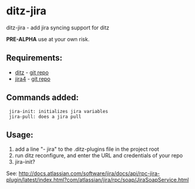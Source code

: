ditz-jira
=========

ditz-jira - add jira syncing support for ditz

**PRE-ALPHA** use at your own risk.

## Requirements:

* [ditz](http://ditz.rubyforge.org/) - [git repo](http://gitorious.org/ditz)
* [jira4](http://docs.codehaus.org/display/JIRA4R) - [git repo](http://github.com/remi/jira4r)

## Commands added:

     jira-init: initializes jira variables
     jira-pull: does a jira pull

## Usage: 
   1. add a line "- jira" to the .ditz-plugins file in the project root
   2. run ditz reconfigure, and enter the URL and credentials of your repo
   3. jira-init?
 
See: http://docs.atlassian.com/software/jira/docs/api/rpc-jira-plugin/latest/index.html?com/atlassian/jira/rpc/soap/JiraSoapService.html
